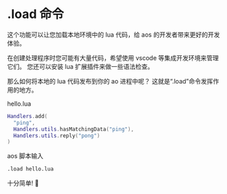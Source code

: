 # .load 命令


这个功能可以让您加载本地环境中的 lua 代码，给 aos 的开发者带来更好的开发体验。

在创建处理程序时您可能有大量代码，希望使用 vscode 等集成开发环境来管理它们。 您还可以安装 lua 扩展插件来做一些语法检查。

那么如何将本地的 lua 代码发布到你的 ao 进程中呢？ 这就是“.load”命令发挥作用的地方。

hello.lua

```lua
Handlers.add(
  "ping",
  Handlers.utils.hasMatchingData("ping"),
  Handlers.utils.reply("pong")
)
```

aos 脚本输入

```sh
.load hello.lua
```

十分简单! 🐶
